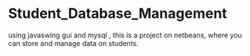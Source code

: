 # Student_Database_Management
using javaswing gui and mysql , this is a project on netbeans, where you can store and manage data on students.
